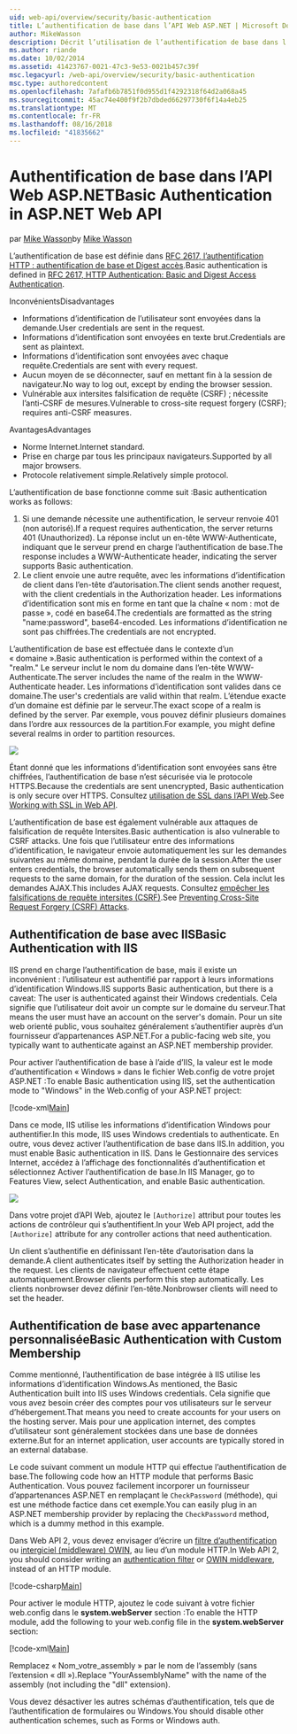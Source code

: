 ```yaml
---
uid: web-api/overview/security/basic-authentication
title: L’authentification de base dans l’API Web ASP.NET | Microsoft Docs
author: MikeWasson
description: Décrit l’utilisation de l’authentification de base dans l’API Web ASP.NET.
ms.author: riande
ms.date: 10/02/2014
ms.assetid: 41423767-0021-47c3-9e53-0021b457c39f
msc.legacyurl: /web-api/overview/security/basic-authentication
msc.type: authoredcontent
ms.openlocfilehash: 7afafb6b7851f0d955d1f4292318f64d2a068a45
ms.sourcegitcommit: 45ac74e400f9f2b7dbded66297730f6f14a4eb25
ms.translationtype: MT
ms.contentlocale: fr-FR
ms.lasthandoff: 08/16/2018
ms.locfileid: "41835662"
---
```

<a name="basic-authentication-in-aspnet-web-api"></a><span data-ttu-id="45cc4-103">Authentification de base dans l’API Web ASP.NET</span><span class="sxs-lookup"><span data-stu-id="45cc4-103">Basic Authentication in ASP.NET Web API</span></span>
====================
<span data-ttu-id="45cc4-104">par [Mike Wasson](https://github.com/MikeWasson)</span><span class="sxs-lookup"><span data-stu-id="45cc4-104">by [Mike Wasson](https://github.com/MikeWasson)</span></span>

<span data-ttu-id="45cc4-105">L’authentification de base est définie dans [RFC 2617, l’authentification HTTP : authentification de base et Digest accès](http://www.ietf.org/rfc/rfc2617.txt).</span><span class="sxs-lookup"><span data-stu-id="45cc4-105">Basic authentication is defined in [RFC 2617, HTTP Authentication: Basic and Digest Access Authentication](http://www.ietf.org/rfc/rfc2617.txt).</span></span>

<span data-ttu-id="45cc4-106">Inconvénients</span><span class="sxs-lookup"><span data-stu-id="45cc4-106">Disadvantages</span></span>

- <span data-ttu-id="45cc4-107">Informations d’identification de l’utilisateur sont envoyées dans la demande.</span><span class="sxs-lookup"><span data-stu-id="45cc4-107">User credentials are sent in the request.</span></span>
- <span data-ttu-id="45cc4-108">Informations d’identification sont envoyées en texte brut.</span><span class="sxs-lookup"><span data-stu-id="45cc4-108">Credentials are sent as plaintext.</span></span>
- <span data-ttu-id="45cc4-109">Informations d’identification sont envoyées avec chaque requête.</span><span class="sxs-lookup"><span data-stu-id="45cc4-109">Credentials are sent with every request.</span></span>
- <span data-ttu-id="45cc4-110">Aucun moyen de se déconnecter, sauf en mettant fin à la session de navigateur.</span><span class="sxs-lookup"><span data-stu-id="45cc4-110">No way to log out, except by ending the browser session.</span></span>
- <span data-ttu-id="45cc4-111">Vulnérable aux intersites falsification de requête (CSRF) ; nécessite l’anti-CSRF de mesures.</span><span class="sxs-lookup"><span data-stu-id="45cc4-111">Vulnerable to cross-site request forgery (CSRF); requires anti-CSRF measures.</span></span>

<span data-ttu-id="45cc4-112">Avantages</span><span class="sxs-lookup"><span data-stu-id="45cc4-112">Advantages</span></span>

- <span data-ttu-id="45cc4-113">Norme Internet.</span><span class="sxs-lookup"><span data-stu-id="45cc4-113">Internet standard.</span></span>
- <span data-ttu-id="45cc4-114">Prise en charge par tous les principaux navigateurs.</span><span class="sxs-lookup"><span data-stu-id="45cc4-114">Supported by all major browsers.</span></span>
- <span data-ttu-id="45cc4-115">Protocole relativement simple.</span><span class="sxs-lookup"><span data-stu-id="45cc4-115">Relatively simple protocol.</span></span>

<span data-ttu-id="45cc4-116">L’authentification de base fonctionne comme suit :</span><span class="sxs-lookup"><span data-stu-id="45cc4-116">Basic authentication works as follows:</span></span>

1. <span data-ttu-id="45cc4-117">Si une demande nécessite une authentification, le serveur renvoie 401 (non autorisé).</span><span class="sxs-lookup"><span data-stu-id="45cc4-117">If a request requires authentication, the server returns 401 (Unauthorized).</span></span> <span data-ttu-id="45cc4-118">La réponse inclut un en-tête WWW-Authenticate, indiquant que le serveur prend en charge l’authentification de base.</span><span class="sxs-lookup"><span data-stu-id="45cc4-118">The response includes a WWW-Authenticate header, indicating the server supports Basic authentication.</span></span>
2. <span data-ttu-id="45cc4-119">Le client envoie une autre requête, avec les informations d’identification de client dans l’en-tête d’autorisation.</span><span class="sxs-lookup"><span data-stu-id="45cc4-119">The client sends another request, with the client credentials in the Authorization header.</span></span> <span data-ttu-id="45cc4-120">Les informations d’identification sont mis en forme en tant que la chaîne « nom : mot de passe », codé en base64.</span><span class="sxs-lookup"><span data-stu-id="45cc4-120">The credentials are formatted as the string "name:password", base64-encoded.</span></span> <span data-ttu-id="45cc4-121">Les informations d’identification ne sont pas chiffrées.</span><span class="sxs-lookup"><span data-stu-id="45cc4-121">The credentials are not encrypted.</span></span>

<span data-ttu-id="45cc4-122">L’authentification de base est effectuée dans le contexte d’un « domaine ».</span><span class="sxs-lookup"><span data-stu-id="45cc4-122">Basic authentication is performed within the context of a "realm."</span></span> <span data-ttu-id="45cc4-123">Le serveur inclut le nom du domaine dans l’en-tête WWW-Authenticate.</span><span class="sxs-lookup"><span data-stu-id="45cc4-123">The server includes the name of the realm in the WWW-Authenticate header.</span></span> <span data-ttu-id="45cc4-124">Les informations d’identification sont valides dans ce domaine.</span><span class="sxs-lookup"><span data-stu-id="45cc4-124">The user's credentials are valid within that realm.</span></span> <span data-ttu-id="45cc4-125">L’étendue exacte d’un domaine est définie par le serveur.</span><span class="sxs-lookup"><span data-stu-id="45cc4-125">The exact scope of a realm is defined by the server.</span></span> <span data-ttu-id="45cc4-126">Par exemple, vous pouvez définir plusieurs domaines dans l’ordre aux ressources de la partition.</span><span class="sxs-lookup"><span data-stu-id="45cc4-126">For example, you might define several realms in order to partition resources.</span></span>

![](basic-authentication/_static/image1.png)

<span data-ttu-id="45cc4-127">Étant donné que les informations d’identification sont envoyées sans être chiffrées, l’authentification de base n’est sécurisée via le protocole HTTPS.</span><span class="sxs-lookup"><span data-stu-id="45cc4-127">Because the credentials are sent unencrypted, Basic authentication is only secure over HTTPS.</span></span> <span data-ttu-id="45cc4-128">Consultez [utilisation de SSL dans l’API Web](working-with-ssl-in-web-api.md).</span><span class="sxs-lookup"><span data-stu-id="45cc4-128">See [Working with SSL in Web API](working-with-ssl-in-web-api.md).</span></span>

<span data-ttu-id="45cc4-129">L’authentification de base est également vulnérable aux attaques de falsification de requête Intersites.</span><span class="sxs-lookup"><span data-stu-id="45cc4-129">Basic authentication is also vulnerable to CSRF attacks.</span></span> <span data-ttu-id="45cc4-130">Une fois que l’utilisateur entre des informations d’identification, le navigateur envoie automatiquement les sur les demandes suivantes au même domaine, pendant la durée de la session.</span><span class="sxs-lookup"><span data-stu-id="45cc4-130">After the user enters credentials, the browser automatically sends them on subsequent requests to the same domain, for the duration of the session.</span></span> <span data-ttu-id="45cc4-131">Cela inclut les demandes AJAX.</span><span class="sxs-lookup"><span data-stu-id="45cc4-131">This includes AJAX requests.</span></span> <span data-ttu-id="45cc4-132">Consultez [empêcher les falsifications de requête intersites (CSRF)](preventing-cross-site-request-forgery-csrf-attacks.md).</span><span class="sxs-lookup"><span data-stu-id="45cc4-132">See [Preventing Cross-Site Request Forgery (CSRF) Attacks](preventing-cross-site-request-forgery-csrf-attacks.md).</span></span>

## <a name="basic-authentication-with-iis"></a><span data-ttu-id="45cc4-133">Authentification de base avec IIS</span><span class="sxs-lookup"><span data-stu-id="45cc4-133">Basic Authentication with IIS</span></span>

<span data-ttu-id="45cc4-134">IIS prend en charge l’authentification de base, mais il existe un inconvénient : l’utilisateur est authentifié par rapport à leurs informations d’identification Windows.</span><span class="sxs-lookup"><span data-stu-id="45cc4-134">IIS supports Basic authentication, but there is a caveat: The user is authenticated against their Windows credentials.</span></span> <span data-ttu-id="45cc4-135">Cela signifie que l’utilisateur doit avoir un compte sur le domaine du serveur.</span><span class="sxs-lookup"><span data-stu-id="45cc4-135">That means the user must have an account on the server's domain.</span></span> <span data-ttu-id="45cc4-136">Pour un site web orienté public, vous souhaitez généralement s’authentifier auprès d’un fournisseur d’appartenances ASP.NET.</span><span class="sxs-lookup"><span data-stu-id="45cc4-136">For a public-facing web site, you typically want to authenticate against an ASP.NET membership provider.</span></span>

<span data-ttu-id="45cc4-137">Pour activer l’authentification de base à l’aide d’IIS, la valeur est le mode d’authentification « Windows » dans le fichier Web.config de votre projet ASP.NET :</span><span class="sxs-lookup"><span data-stu-id="45cc4-137">To enable Basic authentication using IIS, set the authentication mode to "Windows" in the Web.config of your ASP.NET project:</span></span>

[!code-xml[Main](basic-authentication/samples/sample1.xml)]

<span data-ttu-id="45cc4-138">Dans ce mode, IIS utilise les informations d’identification Windows pour authentifier.</span><span class="sxs-lookup"><span data-stu-id="45cc4-138">In this mode, IIS uses Windows credentials to authenticate.</span></span> <span data-ttu-id="45cc4-139">En outre, vous devez activer l’authentification de base dans IIS.</span><span class="sxs-lookup"><span data-stu-id="45cc4-139">In addition, you must enable Basic authentication in IIS.</span></span> <span data-ttu-id="45cc4-140">Dans le Gestionnaire des services Internet, accédez à l’affichage des fonctionnalités d’authentification et sélectionnez Activer l’authentification de base.</span><span class="sxs-lookup"><span data-stu-id="45cc4-140">In IIS Manager, go to Features View, select Authentication, and enable Basic authentication.</span></span>

![](basic-authentication/_static/image2.png)

<span data-ttu-id="45cc4-141">Dans votre projet d’API Web, ajoutez le `[Authorize]` attribut pour toutes les actions de contrôleur qui s’authentifient.</span><span class="sxs-lookup"><span data-stu-id="45cc4-141">In your Web API project, add the `[Authorize]` attribute for any controller actions that need authentication.</span></span>

<span data-ttu-id="45cc4-142">Un client s’authentifie en définissant l’en-tête d’autorisation dans la demande.</span><span class="sxs-lookup"><span data-stu-id="45cc4-142">A client authenticates itself by setting the Authorization header in the request.</span></span> <span data-ttu-id="45cc4-143">Les clients de navigateur effectuent cette étape automatiquement.</span><span class="sxs-lookup"><span data-stu-id="45cc4-143">Browser clients perform this step automatically.</span></span> <span data-ttu-id="45cc4-144">Les clients nonbrowser devez définir l’en-tête.</span><span class="sxs-lookup"><span data-stu-id="45cc4-144">Nonbrowser clients will need to set the header.</span></span>

## <a name="basic-authentication-with-custom-membership"></a><span data-ttu-id="45cc4-145">Authentification de base avec appartenance personnalisée</span><span class="sxs-lookup"><span data-stu-id="45cc4-145">Basic Authentication with Custom Membership</span></span>

<span data-ttu-id="45cc4-146">Comme mentionné, l’authentification de base intégrée à IIS utilise les informations d’identification Windows.</span><span class="sxs-lookup"><span data-stu-id="45cc4-146">As mentioned, the Basic Authentication built into IIS uses Windows credentials.</span></span> <span data-ttu-id="45cc4-147">Cela signifie que vous avez besoin créer des comptes pour vos utilisateurs sur le serveur d’hébergement.</span><span class="sxs-lookup"><span data-stu-id="45cc4-147">That means you need to create accounts for your users on the hosting server.</span></span> <span data-ttu-id="45cc4-148">Mais pour une application internet, des comptes d’utilisateur sont généralement stockées dans une base de données externe.</span><span class="sxs-lookup"><span data-stu-id="45cc4-148">But for an internet application, user accounts are typically stored in an external database.</span></span>

<span data-ttu-id="45cc4-149">Le code suivant comment un module HTTP qui effectue l’authentification de base.</span><span class="sxs-lookup"><span data-stu-id="45cc4-149">The following code how an HTTP module that performs Basic Authentication.</span></span> <span data-ttu-id="45cc4-150">Vous pouvez facilement incorporer un fournisseur d’appartenances ASP.NET en remplaçant le `CheckPassword` (méthode), qui est une méthode factice dans cet exemple.</span><span class="sxs-lookup"><span data-stu-id="45cc4-150">You can easily plug in an ASP.NET membership provider by replacing the `CheckPassword` method, which is a dummy method in this example.</span></span>

<span data-ttu-id="45cc4-151">Dans Web API 2, vous devez envisager d’écrire un [filtre d’authentification](authentication-filters.md) ou [intergiciel (middleware) OWIN](../../../aspnet/overview/owin-and-katana/index.md), au lieu d’un module HTTP.</span><span class="sxs-lookup"><span data-stu-id="45cc4-151">In Web API 2, you should consider writing an [authentication filter](authentication-filters.md) or [OWIN middleware](../../../aspnet/overview/owin-and-katana/index.md), instead of an HTTP module.</span></span>

[!code-csharp[Main](basic-authentication/samples/sample2.cs)]

<span data-ttu-id="45cc4-152">Pour activer le module HTTP, ajoutez le code suivant à votre fichier web.config dans le **system.webServer** section :</span><span class="sxs-lookup"><span data-stu-id="45cc4-152">To enable the HTTP module, add the following to your web.config file in the **system.webServer** section:</span></span>

[!code-xml[Main](basic-authentication/samples/sample3.xml?highlight=4)]

<span data-ttu-id="45cc4-153">Remplacez « Nom_votre_assembly » par le nom de l’assembly (sans l’extension « dll »).</span><span class="sxs-lookup"><span data-stu-id="45cc4-153">Replace "YourAssemblyName" with the name of the assembly (not including the "dll" extension).</span></span>

<span data-ttu-id="45cc4-154">Vous devez désactiver les autres schémas d’authentification, tels que de l’authentification de formulaires ou Windows.</span><span class="sxs-lookup"><span data-stu-id="45cc4-154">You should disable other authentication schemes, such as Forms or Windows auth.</span></span>
